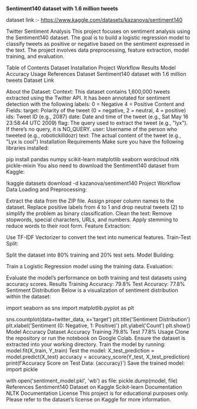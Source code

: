 **Sentiment140 dataset with 1.6 million tweets**

dataset link :- https://www.kaggle.com/datasets/kazanova/sentiment140

Twitter Sentiment Analysis
This project focuses on sentiment analysis using the Sentiment140 dataset. The goal is to build a logistic regression model to classify tweets as positive or negative based on the sentiment expressed in the text. The project involves data preprocessing, feature extraction, model training, and evaluation.

Table of Contents
Dataset
Installation
Project Workflow
Results
Model Accuracy
Usage
References
Dataset
Sentiment140 dataset with 1.6 million tweets
Dataset Link

About the Dataset:
Context:
This dataset contains 1,600,000 tweets extracted using the Twitter API. It has been annotated for sentiment detection with the following labels:
0 = Negative
4 = Positive
Content and Fields:
target: Polarity of the tweet (0 = negative, 2 = neutral, 4 = positive)
ids: Tweet ID (e.g., 2087)
date: Date and time of the tweet (e.g., Sat May 16 23:58:44 UTC 2009)
flag: The query used to extract the tweet (e.g., "lyx"). If there’s no query, it is NO_QUERY.
user: Username of the person who tweeted (e.g., robotickilldozr)
text: The actual content of the tweet (e.g., "Lyx is cool")
Installation
Requirements
Make sure you have the following libraries installed:

pip install pandas numpy scikit-learn matplotlib seaborn wordcloud nltk pickle-mixin
You also need to download the Sentiment140 dataset from Kaggle:

!kaggle datasets download -d kazanova/sentiment140
Project Workflow
Data Loading and Preprocessing:

Extract the data from the ZIP file.
Assign proper column names to the dataset.
Replace positive labels from 4 to 1 and drop neutral tweets (2) to simplify the problem as binary classification.
Clean the text: Remove stopwords, special characters, URLs, and numbers.
Apply stemming to reduce words to their root form.
Feature Extraction:

Use TF-IDF Vectorizer to convert the text into numerical features.
Train-Test Split:

Split the dataset into 80% training and 20% test sets.
Model Building:

Train a Logistic Regression model using the training data.
Evaluation:

Evaluate the model’s performance on both training and test datasets using accuracy scores.
Results
Training Accuracy: 79.8%
Test Accuracy: 77.8%
Sentiment Distribution
Below is a visualization of sentiment distribution within the dataset:

import seaborn as sns
import matplotlib.pyplot as plt

sns.countplot(data=twitter_data, x='target')
plt.title('Sentiment Distribution')
plt.xlabel('Sentiment (0: Negative, 1: Positive)')
plt.ylabel('Count')
plt.show()
Model Accuracy
Dataset	Accuracy
Training	79.8%
Test	77.8%
Usage
Clone the repository or run the notebook on Google Colab.
Ensure the dataset is extracted into your working directory.
Train the model by running:
model.fit(X_train, Y_train)
Test the model:
X_test_prediction = model.predict(X_test)
accuracy = accuracy_score(Y_test, X_test_prediction)
print(f'Accuracy Score on Test Data: {accuracy}')
Save the trained model:
import pickle

with open('sentiment_model.pkl', 'wb') as file:
    pickle.dump(model, file)
References
Sentiment140 Dataset on Kaggle
Scikit-learn Documentation
NLTK Documentation
License
This project is for educational purposes only. Please refer to the dataset’s license on Kaggle for more information.

